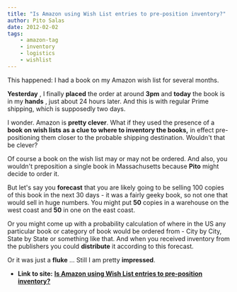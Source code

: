 ```yaml
---
title: "Is Amazon using Wish List entries to pre-position inventory?"
author: Pito Salas
date: 2012-02-02
tags:
    - amazon-tag
    - inventory
    - logistics
    - wishlist
---
```




This happened: I had a book on my Amazon wish list for several months.

**Yesterday** , I finally **placed** the order at around **3pm** and **today**
the book is in my **hands** , just about 24 hours later. And this is with
regular Prime shipping, which is supposedly two days.

I wonder. Amazon is **pretty clever**. What if they used the presence of a
**book on wish lists as a clue to where to inventory the books,** in effect
pre-positioning them closer to the probable shipping destination. Wouldn't
that be clever?

Of course a book on the wish list may or may not be ordered. And also, you
wouldn't preposition a single book in Massachusetts because **Pito** might
decide to order it.

But let's say you **forecast** that you are likely going to be selling 100
copies of this book in the next 30 days - it was a fairly geeky book, so not
one that would sell in huge numbers. You might put **50** copies in a
warehouse on the west coast and **50** in one on the east coast.

Or you might come up with a probability calculation of where in the US any
particular book or category of book would be ordered from - City by City,
State by State or something like that. And when you received inventory from
the publishers you could **distribute** it according to this forecast.

Or it was just a **fluke** … Still I am pretty **impressed**.


* **Link to site:** **[Is Amazon using Wish List entries to pre-position inventory?](None)**
